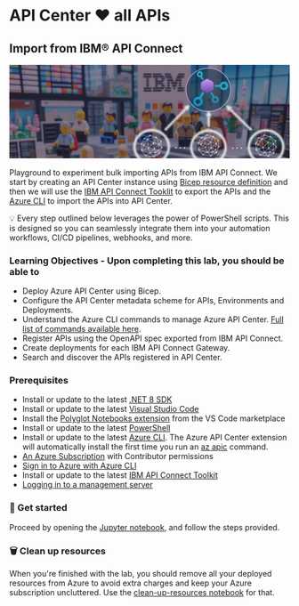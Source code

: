 # API Center ❤️ all APIs

## Import from IBM® API Connect

![image](../../images/import-from-ibm.png)

Playground to experiment bulk importing APIs from IBM API Connect. We start by creating an API Center instance using [Bicep resource definition](https://learn.microsoft.com/en-us/azure/templates/microsoft.apicenter/services?pivots=deployment-language-bicep) and then we will use the [IBM API Connect Tooklit](https://www.ibm.com/docs/en/api-connect/10.0.8?topic=tool-overview-command-line) to export the APIs and the [Azure CLI](https://learn.microsoft.com/en-us/cli/azure/apic?view=azure-cli-latest) to import the APIs into API Center.

💡 Every step outlined below leverages the power of PowerShell scripts. This is designed so you can seamlessly integrate them into your automation workflows, CI/CD pipelines, webhooks, and more.

### Learning Objectives - Upon completing this lab, you should be able to

- Deploy Azure API Center using Bicep.
- Configure the API Center metadata scheme for APIs, Environments and Deployments.
- Understand the Azure CLI commands to manage Azure API Center. [Full list of commands available here](https://learn.microsoft.com/en-us/cli/azure/apic?view=azure-cli-latest).
- Register APIs using the OpenAPI spec exported from IBM API Connect.
- Create deployments for each IBM API Connect Gateway.
- Search and discover the APIs registered in API Center.

### Prerequisites

- Install or update to the latest [.NET 8 SDK](https://dotnet.microsoft.com/en-us/download)
- Install or update to the latest [Visual Studio Code](https://code.visualstudio.com/)
- Install the [Polyglot Notebooks extension](https://marketplace.visualstudio.com/items?itemName=ms-dotnettools.dotnet-interactive-vscode) from the VS Code marketplace
- Install or update to the latest [PowerShell](https://learn.microsoft.com/en-us/powershell/scripting/install/installing-powershell)
- Install or update to the latest [Azure CLI](https://learn.microsoft.com/en-us/cli/azure/install-azure-cli). The Azure API Center extension will automatically install the first time you run an [az apic](https://learn.microsoft.com/en-us/cli/azure/apic?view=azure-cli-latest) command.
- [An Azure Subscription](https://azure.microsoft.com/en-us/free/) with Contributor permissions
- [Sign in to Azure with Azure CLI](https://learn.microsoft.com/en-us/cli/azure/authenticate-azure-cli-interactively)
- Install or update to the latest [IBM API Connect Toolkit](https://www.ibm.com/docs/en/api-connect/10.0.8?topic=configuration-installing-toolkit)
- [Logging in to a management server](https://www.ibm.com/docs/en/api-connect/10.0.8?topic=tool-logging-in-management-server)

### 🚀 Get started

Proceed by opening the [Jupyter notebook](import-from-ibm.ipynb), and follow the steps provided.

### 🗑️ Clean up resources

When you're finished with the lab, you should remove all your deployed resources from Azure to avoid extra charges and keep your Azure subscription uncluttered.
Use the [clean-up-resources notebook](clean-up-resources.ipynb) for that.
